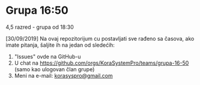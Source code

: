 # Grupa 16:50
4,5 razred - grupa od 18:30

[30/09/2019]
Na ovaj repozitorijum cu postavljati sve rađeno sa časova, ako imate pitanja, šaljite ih na jedan od sledećih:
  1. "Issues" ovde na GitHub-u 
  2. U chat na https://github.com/orgs/KoraSystemPro/teams/grupa-16-50 (samo kao ulogovan član grupe)
  3. Meni na e-mail: korasyspro@gmail.com
   
